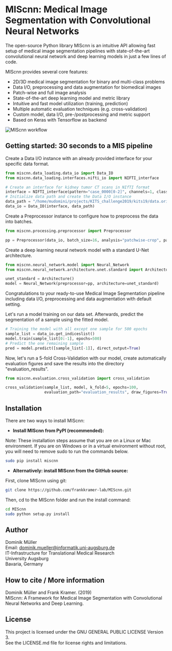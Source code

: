 # MIScnn: Medical Image Segmentation with Convolutional Neural Networks

The open-source Python library MIScnn is an intuitive API allowing fast setup of medical image segmentation pipelines with state-of-the-art convolutional neural network and deep learning models in just a few lines of code.

MIScnn provides several core features:
- 2D/3D medical image segmentation for binary and multi-class problems
- Data I/O, preprocessing and data augmentation for biomedical images
- Patch-wise and full image analysis
- State-of-the-art deep learning model and metric library
- Intuitive and fast model utilization (training, prediction)
- Multiple automatic evaluation techniques (e.g. cross-validation)
- Custom model, data I/O, pre-/postprocessing and metric support
- Based on Keras with Tensorflow as backend

![MIScnn workflow](https://raw.githubusercontent.com/frankkramer-lab/MIScnn/master/docs/MIScnn.pipeline.png)

## Getting started: 30 seconds to a MIS pipeline

Create a Data I/O instance with an already provided interface for your specific data
format.

```python
from miscnn.data_loading.data_io import Data_IO
from miscnn.data_loading.interfaces.nifti_io import NIFTI_interface

# Create an interface for kidney tumor CT scans in NIfTI format
interface = NIFTI_interface(pattern="case_0000[0-2]", channels=1, classes=3)
# Initialize data path and create the Data I/O instance
data_path = "/home/mudomini/projects/KITS_challenge2019/kits19/data.original/"
data_io = Data_IO(interface, data_path)
```

Create a Preprocessor instance to configure how to preprocess the data into batches.

```python
from miscnn.processing.preprocessor import Preprocessor

pp = Preprocessor(data_io, batch_size=16, analysis="patchwise-crop", patch_shape=(128,128,128))
```

Create a deep learning neural network model with a standard U-Net architecture.

```python
from miscnn.neural_network.model import Neural_Network
from miscnn.neural_network.architecture.unet.standard import Architecture

unet_standard = Architecture()
model = Neural_Network(preprocessor=pp, architecture=unet_standard)
```
Congratulations to your ready-to-use Medical Image Segmentation pipeline including data I/O, preprocessing and data augmentation with default setting.

Let's run a model training on our data set. Afterwards, predict the segmentation of a sample using the fitted model.

```python
# Training the model with all except one sample for 500 epochs
sample_list = data_io.get_indiceslist()
model.train(sample_list[0:-1], epochs=500)
# Predict the one remaining sample
pred = model.predict([sample_list[-1]], direct_output=True)
```

Now, let's run a 5-fold Cross-Validation with our model, create automatically evaluation figures and save the results into the directory "evaluation_results".

```python
from miscnn.evaluation.cross_validation import cross_validation

cross_validation(sample_list, model, k_fold=5, epochs=100,
                 evaluation_path="evaluation_results", draw_figures=True)
```

## Installation

There are two ways to install MIScnn:

- **Install MIScnn from PyPI (recommended):**

Note: These installation steps assume that you are on a Linux or Mac environment. If you are on Windows or in a virtual environment without root, you will need to remove sudo to run the commands below.

```sh
sudo pip install miscnn
```

- **Alternatively: install MIScnn from the GitHub source:**

First, clone MIScnn using git:

```sh
git clone https://github.com/frankkramer-lab/MIScnn.git
```

Then, cd to the MIScnn folder and run the install command:

```sh
cd MIScnn
sudo python setup.py install
```

## Author

Dominik Müller\
Email: dominik.mueller@informatik.uni-augsburg.de\
IT-Infrastructure for Translational Medical Research\
University Augsburg\
Bavaria, Germany

## How to cite / More information

Dominik Müller and Frank Kramer. (2019)\
MIScnn: A Framework for Medical Image Segmentation with Convolutional Neural Networks and Deep Learning.

## License

This project is licensed under the GNU GENERAL PUBLIC LICENSE Version 3.\
See the LICENSE.md file for license rights and limitations.
